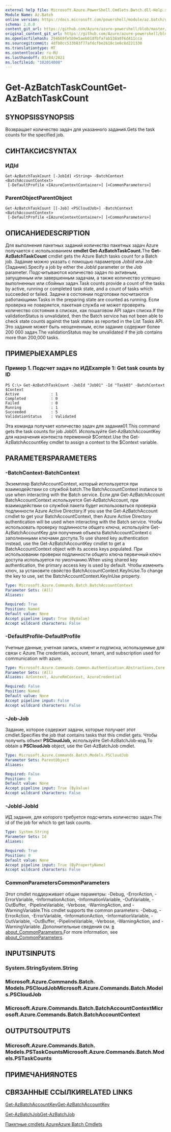 ```yaml
---
external help file: Microsoft.Azure.PowerShell.Cmdlets.Batch.dll-Help.xml
Module Name: Az.Batch
online version: https://docs.microsoft.com/powershell/module/az.batch/get-azbatchtaskcount
schema: 2.0.0
content_git_url: https://github.com/Azure/azure-powershell/blob/master/src/Batch/Batch/help/Get-AzBatchTaskCount.md
original_content_git_url: https://github.com/Azure/azure-powershell/blob/master/src/Batch/Batch/help/Get-AzBatchTaskCount.md
ms.openlocfilehash: 294669fe5b9e5aeb01dfbfa7ab538a0f6d411cca
ms.sourcegitcommit: 4dfb0cc533b83f77afdcfbe2618c1e6c8d221330
ms.translationtype: MT
ms.contentlocale: ru-RU
ms.lasthandoff: 03/04/2021
ms.locfileid: "102014008"
---
```

# <span data-ttu-id="29f68-101">Get-AzBatchTaskCount</span><span class="sxs-lookup"><span data-stu-id="29f68-101">Get-AzBatchTaskCount</span></span>

## <span data-ttu-id="29f68-102">SYNOPSIS</span><span class="sxs-lookup"><span data-stu-id="29f68-102">SYNOPSIS</span></span>
<span data-ttu-id="29f68-103">Возвращает количество задач для указанного задания.</span><span class="sxs-lookup"><span data-stu-id="29f68-103">Gets the task counts for the specified job.</span></span>

## <span data-ttu-id="29f68-104">СИНТАКСИС</span><span class="sxs-lookup"><span data-stu-id="29f68-104">SYNTAX</span></span>

### <span data-ttu-id="29f68-105">ИД</span><span class="sxs-lookup"><span data-stu-id="29f68-105">Id</span></span>
```
Get-AzBatchTaskCount [-JobId] <String> -BatchContext <BatchAccountContext>
 [-DefaultProfile <IAzureContextContainer>] [<CommonParameters>]
```

### <span data-ttu-id="29f68-106">ParentObject</span><span class="sxs-lookup"><span data-stu-id="29f68-106">ParentObject</span></span>
```
Get-AzBatchTaskCount [[-Job] <PSCloudJob>] -BatchContext <BatchAccountContext>
 [-DefaultProfile <IAzureContextContainer>] [<CommonParameters>]
```

## <span data-ttu-id="29f68-107">ОПИСАНИЕ</span><span class="sxs-lookup"><span data-stu-id="29f68-107">DESCRIPTION</span></span>
<span data-ttu-id="29f68-108">Для выполнения пакетных заданий количество пакетных задач Azure получается с использованием **cmdlet Get-AzBatchTaskCount.**</span><span class="sxs-lookup"><span data-stu-id="29f68-108">The **Get-AzBatchTaskCount** cmdlet gets the Azure Batch tasks count for a Batch job.</span></span>
<span data-ttu-id="29f68-109">Задание можно указать с помощью параметров *JobId* или *Job* (Задание).</span><span class="sxs-lookup"><span data-stu-id="29f68-109">Specify a job by either the *JobId* parameter or the *Job* parameter.</span></span>
<span data-ttu-id="29f68-110">Подсчитываются количество задач по активным, запущенным или завершенным задачам, а также количество успешно выполненных или сбойных задач.</span><span class="sxs-lookup"><span data-stu-id="29f68-110">Task counts provide a count of the tasks by active, running or completed task state, and a count of tasks which succeeded or failed.</span></span> <span data-ttu-id="29f68-111">Задачи в состоянии подготовки посчитаются работающими.</span><span class="sxs-lookup"><span data-stu-id="29f68-111">Tasks in the preparing state are counted as running.</span></span> <span data-ttu-id="29f68-112">Если проверка не поверяется, пакетная служба не может проверять количество состояния в списках, как пошаговом API задач списка.</span><span class="sxs-lookup"><span data-stu-id="29f68-112">If the validationStatus is unvalidated, then the Batch service has not been able to check state counts against the task states as reported in the List Tasks API.</span></span> <span data-ttu-id="29f68-113">Это задание может быть неоцененным, если задание содержит более 200 000 задач.</span><span class="sxs-lookup"><span data-stu-id="29f68-113">The validationStatus may be unvalidated if the job contains more than 200,000 tasks.</span></span>

## <span data-ttu-id="29f68-114">ПРИМЕРЫ</span><span class="sxs-lookup"><span data-stu-id="29f68-114">EXAMPLES</span></span>

### <span data-ttu-id="29f68-115">Пример 1. Подсчет задач по ИД</span><span class="sxs-lookup"><span data-stu-id="29f68-115">Example 1: Get task counts by ID</span></span>
```
PS C:\> Get-AzBatchTaskCount -JobId "Job01" -Id "Task03" -BatchContext $Context
Active              : 1
Completed           : 0
Failed              : 0
Running             : 1
Succeeded           : 5
ValidationStatus    : Validated
```

<span data-ttu-id="29f68-116">Эта команда получает количество задач для задания01.</span><span class="sxs-lookup"><span data-stu-id="29f68-116">This command gets the task counts for job Job01.</span></span>
<span data-ttu-id="29f68-117">Используйте Get-AzBatchAccountKey для назначения контекста переменной $Context.</span><span class="sxs-lookup"><span data-stu-id="29f68-117">Use the Get-AzBatchAccountKey cmdlet to assign a context to the $Context variable.</span></span>

## <span data-ttu-id="29f68-118">PARAMETERS</span><span class="sxs-lookup"><span data-stu-id="29f68-118">PARAMETERS</span></span>

### <span data-ttu-id="29f68-119">-BatchContext</span><span class="sxs-lookup"><span data-stu-id="29f68-119">-BatchContext</span></span>
<span data-ttu-id="29f68-120">Экземпляр BatchAccountContext, который используется при взаимодействии со службой batch.</span><span class="sxs-lookup"><span data-stu-id="29f68-120">The BatchAccountContext instance to use when interacting with the Batch service.</span></span>
<span data-ttu-id="29f68-121">Если для Get-AzBatchAccount BatchAccountContext используется Get-AzBatchAccount, при взаимодействии со службой пакета будет использоваться проверка подлинности Azure Active Directory.</span><span class="sxs-lookup"><span data-stu-id="29f68-121">If you use the Get-AzBatchAccount cmdlet to get your BatchAccountContext, then Azure Active Directory authentication will be used when interacting with the Batch service.</span></span>
<span data-ttu-id="29f68-122">Чтобы использовать проверку подлинности общего ключа, используйте Get-AzBatchAccountKey для получения объекта BatchAccountContext с заполненными ключами доступа.</span><span class="sxs-lookup"><span data-stu-id="29f68-122">To use shared key authentication instead, use the Get-AzBatchAccountKey cmdlet to get a BatchAccountContext object with its access keys populated.</span></span>
<span data-ttu-id="29f68-123">При использовании проверки подлинности общего ключа первичный ключ доступа используется по умолчанию.</span><span class="sxs-lookup"><span data-stu-id="29f68-123">When using shared key authentication, the primary access key is used by default.</span></span>
<span data-ttu-id="29f68-124">Чтобы изменить ключ, за установите свойство BatchAccountContext.KeyInUse.</span><span class="sxs-lookup"><span data-stu-id="29f68-124">To change the key to use, set the BatchAccountContext.KeyInUse property.</span></span>

```yaml
Type: Microsoft.Azure.Commands.Batch.BatchAccountContext
Parameter Sets: (All)
Aliases:

Required: True
Position: Named
Default value: None
Accept pipeline input: True (ByValue)
Accept wildcard characters: False
```

### <span data-ttu-id="29f68-125">-DefaultProfile</span><span class="sxs-lookup"><span data-stu-id="29f68-125">-DefaultProfile</span></span>
<span data-ttu-id="29f68-126">Учетные данные, учетная запись, клиент и подписка, используемые для связи с Azure.</span><span class="sxs-lookup"><span data-stu-id="29f68-126">The credentials, account, tenant, and subscription used for communication with azure.</span></span>

```yaml
Type: Microsoft.Azure.Commands.Common.Authentication.Abstractions.Core.IAzureContextContainer
Parameter Sets: (All)
Aliases: AzContext, AzureRmContext, AzureCredential

Required: False
Position: Named
Default value: None
Accept pipeline input: False
Accept wildcard characters: False
```

### <span data-ttu-id="29f68-127">-Job</span><span class="sxs-lookup"><span data-stu-id="29f68-127">-Job</span></span>
<span data-ttu-id="29f68-128">Задание, которое содержит задачи, которые получает этот cmdlet.</span><span class="sxs-lookup"><span data-stu-id="29f68-128">Specifies the job that contains tasks that this cmdlet gets.</span></span>
<span data-ttu-id="29f68-129">Чтобы получить объект **PSCloudJob,** используйте Get-AzBatchJob-код.</span><span class="sxs-lookup"><span data-stu-id="29f68-129">To obtain a **PSCloudJob** object, use the Get-AzBatchJob cmdlet.</span></span>

```yaml
Type: Microsoft.Azure.Commands.Batch.Models.PSCloudJob
Parameter Sets: ParentObject
Aliases:

Required: False
Position: 0
Default value: None
Accept pipeline input: True (ByValue)
Accept wildcard characters: False
```

### <span data-ttu-id="29f68-130">-JobId</span><span class="sxs-lookup"><span data-stu-id="29f68-130">-JobId</span></span>
<span data-ttu-id="29f68-131">ИД задания, для которого требуется подсчитать количество задач.</span><span class="sxs-lookup"><span data-stu-id="29f68-131">The id of the job for which to get task counts.</span></span>

```yaml
Type: System.String
Parameter Sets: Id
Aliases:

Required: True
Position: 0
Default value: None
Accept pipeline input: True (ByPropertyName)
Accept wildcard characters: False
```

### <span data-ttu-id="29f68-132">CommonParameters</span><span class="sxs-lookup"><span data-stu-id="29f68-132">CommonParameters</span></span>
<span data-ttu-id="29f68-133">Этот cmdlet поддерживает общие параметры: -Debug, -ErrorAction, -ErrorVariable, -InformationAction, -InformationVariable, -OutVariable, -OutBuffer, -PipelineVariable, -Verbose, -WarningAction, and -WarningVariable.</span><span class="sxs-lookup"><span data-stu-id="29f68-133">This cmdlet supports the common parameters: -Debug, -ErrorAction, -ErrorVariable, -InformationAction, -InformationVariable, -OutVariable, -OutBuffer, -PipelineVariable, -Verbose, -WarningAction, and -WarningVariable.</span></span> <span data-ttu-id="29f68-134">Дополнительные сведения см. [в about_CommonParameters.](http://go.microsoft.com/fwlink/?LinkID=113216)</span><span class="sxs-lookup"><span data-stu-id="29f68-134">For more information, see [about_CommonParameters](http://go.microsoft.com/fwlink/?LinkID=113216).</span></span>

## <span data-ttu-id="29f68-135">INPUTS</span><span class="sxs-lookup"><span data-stu-id="29f68-135">INPUTS</span></span>

### <span data-ttu-id="29f68-136">System.String</span><span class="sxs-lookup"><span data-stu-id="29f68-136">System.String</span></span>

### <span data-ttu-id="29f68-137">Microsoft.Azure.Commands.Batch. Models.PSCloudJob</span><span class="sxs-lookup"><span data-stu-id="29f68-137">Microsoft.Azure.Commands.Batch.Models.PSCloudJob</span></span>

### <span data-ttu-id="29f68-138">Microsoft.Azure.Commands.Batch.BatchAccountContext</span><span class="sxs-lookup"><span data-stu-id="29f68-138">Microsoft.Azure.Commands.Batch.BatchAccountContext</span></span>

## <span data-ttu-id="29f68-139">OUTPUTS</span><span class="sxs-lookup"><span data-stu-id="29f68-139">OUTPUTS</span></span>

### <span data-ttu-id="29f68-140">Microsoft.Azure.Commands.Batch. Models.PSTaskCounts</span><span class="sxs-lookup"><span data-stu-id="29f68-140">Microsoft.Azure.Commands.Batch.Models.PSTaskCounts</span></span>

## <span data-ttu-id="29f68-141">ПРИМЕЧАНИЯ</span><span class="sxs-lookup"><span data-stu-id="29f68-141">NOTES</span></span>

## <span data-ttu-id="29f68-142">СВЯЗАННЫЕ ССЫЛКИ</span><span class="sxs-lookup"><span data-stu-id="29f68-142">RELATED LINKS</span></span>

[<span data-ttu-id="29f68-143">Get-AzBatchAccountKey</span><span class="sxs-lookup"><span data-stu-id="29f68-143">Get-AzBatchAccountKey</span></span>](./Get-AzBatchAccountKey.md)

[<span data-ttu-id="29f68-144">Get-AzBatchJob</span><span class="sxs-lookup"><span data-stu-id="29f68-144">Get-AzBatchJob</span></span>](./Get-AzBatchJob.md)

[<span data-ttu-id="29f68-145">Пакетные cmdlets Azure</span><span class="sxs-lookup"><span data-stu-id="29f68-145">Azure Batch Cmdlets</span></span>](/powershell/module/Az.Batch/)
